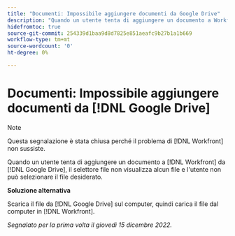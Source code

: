 ```yaml
---
title: "Documenti: Impossibile aggiungere documenti da Google Drive"
description: "Quando un utente tenta di aggiungere un documento a Workfront da Google Drive, il selettore di file non visualizza alcun file e l'utente non può selezionare il file desiderato."
hidefromtoc: true
source-git-commit: 254339d1baa9d8d7825e851aeafc9b27b1a1b669
workflow-type: tm+mt
source-wordcount: '0'
ht-degree: 0%

---
```



# Documenti: Impossibile aggiungere documenti da [!DNL Google Drive]

<!--On WF and WFP TOCs-->

>[!NOTE]
>
>Questa segnalazione è stata chiusa perché il problema di [!DNL Workfront] non sussiste.

Quando un utente tenta di aggiungere un documento a [!DNL Workfront] da [!DNL Google Drive], il selettore file non visualizza alcun file e l&#39;utente non può selezionare il file desiderato.

**Soluzione alternativa**

Scarica il file da [!DNL Google Drive] sul computer, quindi carica il file dal computer in [!DNL Workfront].

_Segnalato per la prima volta il giovedì 15 dicembre 2022._

